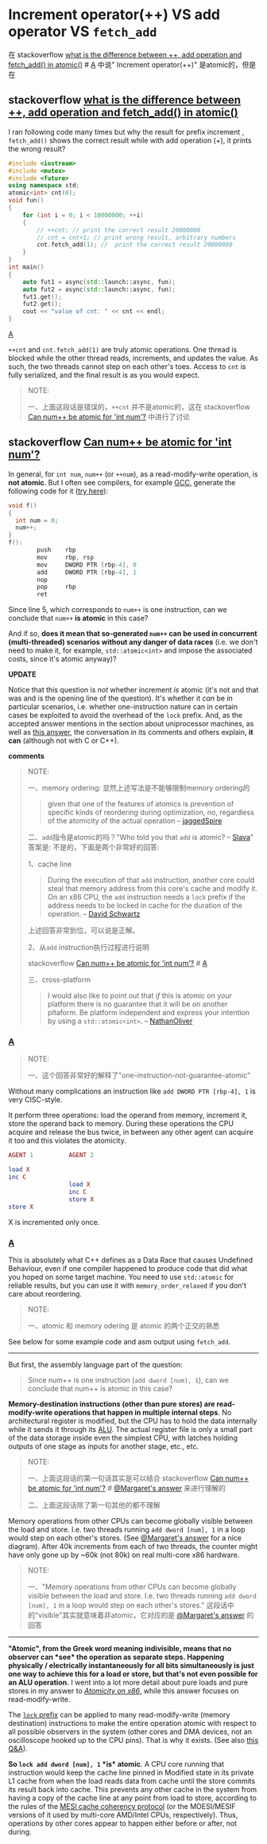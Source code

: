 # Increment operator(++) VS add operator VS `fetch_add`



在 stackoverflow [what is the difference between ++, add operation and fetch_add() in atomic()](https://stackoverflow.com/questions/52069803/what-is-the-difference-between-add-operation-and-fetch-add-in-atomic) # [A](https://stackoverflow.com/a/52069837/10173843) 中说" Increment operator(++)" 是atomic的，但是在 

## stackoverflow [what is the difference between ++, add operation and fetch_add() in atomic()](https://stackoverflow.com/questions/52069803/what-is-the-difference-between-add-operation-and-fetch-add-in-atomic)

I ran following code many times but why the result for prefix increment , `fetch_add()` shows the correct result while with add operation (+), it prints the wrong result?

```cpp
#include <iostream>
#include <mutex>
#include <future>
using namespace std;
atomic<int> cnt(0);
void fun()
{
    for (int i = 0; i < 10000000; ++i)
    {
        // ++cnt; // print the correct result 20000000
        // cnt = cnt+1; // print wrong result, arbitrary numbers
        cnt.fetch_add(1); //  print the correct result 20000000
    }
}
int main()
{
    auto fut1 = async(std::launch::async, fun);
    auto fut2 = async(std::launch::async, fun);
    fut1.get();
    fut2.get();
    cout << "value of cnt: " << cnt << endl;
}
```



[A](https://stackoverflow.com/a/52069837/10173843)

`++cnt` and `cnt.fetch_add(1)` are truly atomic operations. One thread is blocked while the other thread reads, increments, and updates the value. As such, the two threads cannot step on each other's toes. Access to `cnt` is fully serialized, and the final result is as you would expect.

> NOTE:
>
> 一、上面这段话是错误的，`++cnt` 并不是atomic的，这在 stackoverflow [Can num++ be atomic for 'int num'?](https://stackoverflow.com/questions/39393850/can-num-be-atomic-for-int-num) 中进行了讨论
>
> 

## stackoverflow [Can num++ be atomic for 'int num'?](https://stackoverflow.com/questions/39393850/can-num-be-atomic-for-int-num)

In general, for `int num`, `num++` (or `++num`), as a read-modify-write operation, is **not atomic**. But I often see compilers, for example [GCC](https://en.wikipedia.org/wiki/GNU_Compiler_Collection), generate the following code for it ([try here](https://godbolt.org/g/UFKEvp)):

```c
void f()
{
  int num = 0;
  num++;
}
f():
        push    rbp
        mov     rbp, rsp
        mov     DWORD PTR [rbp-4], 0
        add     DWORD PTR [rbp-4], 1
        nop
        pop     rbp
        ret
```

Since line 5, which corresponds to `num++` is one instruction, can we conclude that `num++` **is atomic** in this case?



And if so, **does it mean that so-generated `num++` can be used in concurrent (multi-threaded) scenarios without any danger of data races** (i.e. we don't need to make it, for example, `std::atomic<int>` and impose the associated costs, since it's atomic anyway)?

**UPDATE**

Notice that this question is *not* whether increment *is* atomic (it's not and that was and is the opening line of the question). It's whether it *can* be in particular scenarios, i.e. whether one-instruction nature can in certain cases be exploited to avoid the overhead of the `lock` prefix. And, as the accepted answer mentions in the section about uniprocessor machines, as well as [this answer](https://stackoverflow.com/a/39414316/4973224), the conversation in its comments and others explain, **it can** (although not with C or C++).

**comments**

> NOTE:
>
> 一、memory ordering: 显然上述写法是不能够限制memory ordering的
>
> > given that one of the features of atomics is prevention of specific kinds of reordering during optimization, no, regardless of the atomicity of the actual operation – [jaggedSpire](https://stackoverflow.com/users/4892076/jaggedspire)
>
> 
>
> 二、`add`指令是atomic的吗？"Who told you that `add` is atomic? – [Slava](https://stackoverflow.com/users/432358/slava)" 答案是: 不是的，下面是两个非常好的回答: 
>
> 1、cache line
>
> > During the execution of that `add` instruction, another core could steal that memory address from this core's cache and modify it. On an x86 CPU, the `add` instruction needs a `lock` prefix if the address needs to be locked in cache for the duration of the operation. – [David Schwartz](https://stackoverflow.com/users/721269/david-schwartz)
>
> 上述回答非常到位，可以说是正解。
>
> 2、从`add` instruction执行过程进行说明
>
> stackoverflow [Can num++ be atomic for 'int num'?](https://stackoverflow.com/questions/39393850/can-num-be-atomic-for-int-num) # [A](https://stackoverflow.com/a/39394630/10173843)
>
> 
>
> 三、cross-platform
>
> > I would also like to point out that *if* this is atomic on your platform there is no guarantee that it will be on another pltaform. Be platform independent and express your intention by using a `std::atomic<int>`. – [NathanOliver](https://stackoverflow.com/users/4342498/nathanoliver)
>
> 

### [A](https://stackoverflow.com/a/39394630/10173843)

> NOTE: 
>
> 一、这个回答非常好的解释了"one-instruction-not-guarantee-atomic"

Without many complications an instruction like `add DWORD PTR [rbp-4], 1` is very CISC-style.

It perform three operations: load the operand from memory, increment it, store the operand back to memory.
During these operations the CPU acquire and release the bus twice, in between any other agent can acquire it too and this violates the atomicity.

```lua
AGENT 1          AGENT 2

load X              
inc C
                 load X
                 inc C
                 store X
store X
```

X is incremented only once.

### [A](https://stackoverflow.com/a/39396999)

This is absolutely what C++ defines as a Data Race that causes Undefined Behaviour, even if one compiler happened to produce code that did what you hoped on some target machine. You need to use `std::atomic` for reliable results, but you can use it with `memory_order_relaxed` if you don't care about reordering. 

> NOTE:
>
> 一、atomic 和 memory odering 是 atomic 的两个正交的熟悉

See below for some example code and asm output using `fetch_add`.

---

But first, the assembly language part of the question:

> Since num++ is one instruction (`add dword [num], 1`), can we conclude that num++ is atomic in this case?

**Memory-destination instructions (other than pure stores) are read-modify-write operations that happen in multiple internal steps**. No architectural register is modified, but the CPU has to hold the data internally while it sends it through its [ALU](https://en.wikipedia.org/wiki/Arithmetic_logic_unit). The actual register file is only a small part of the data storage inside even the simplest CPU, with latches holding outputs of one stage as inputs for another stage, etc., etc.

> NOTE:
>
> 一、上面这段话的第一句话其实是可以结合 stackoverflow [Can num++ be atomic for 'int num'?](https://stackoverflow.com/questions/39393850/can-num-be-atomic-for-int-num) # [@Margaret's answer](https://stackoverflow.com/a/39396999) 来进行理解的
>
> 二、上面这段话除了第一句其他的都不理解

Memory operations from other CPUs can become globally visible between the load and store. I.e. two threads running `add dword [num], 1` in a loop would step on each other's stores. (See [@Margaret's answer](https://stackoverflow.com/questions/39393850/can-num-be-atomic-for-an-int-num/39394630#39394630) for a nice diagram). After 40k increments from each of two threads, the counter might have only gone up by ~60k (not 80k) on real multi-core x86 hardware.

> NOTE:
>
> 一、"Memory operations from other CPUs can become globally visible between the load and store. I.e. two threads running `add dword [num], 1` in a loop would step on each other's stores." 这段话中的"visible"其实就意味着非atomic，它对应的是  [@Margaret's answer](https://stackoverflow.com/a/39396999)  的回答

---

**"Atomic", from the Greek word meaning indivisible, means that no observer can \*see\* the operation as separate steps. Happening physically / electrically instantaneously for all bits simultaneously is just one way to achieve this for a load or store, but that's not even possible for an ALU operation.** I went into a lot more detail about pure loads and pure stores in my answer to *[Atomicity on x86](https://stackoverflow.com/questions/38447226/atomicity-on-x86/38465341#38465341)*, while this answer focuses on read-modify-write.

The [`lock` prefix](http://www.felixcloutier.com/x86/LOCK.html) can be applied to many read-modify-write (memory destination) instructions to make the entire operation atomic with respect to all possible observers in the system (other cores and DMA devices, not an oscilloscope hooked up to the CPU pins). That is why it exists. (See also [this Q&A](https://stackoverflow.com/questions/8891067/what-does-the-lock-instruction-mean-in-x86-assembly/8891781#8891781)).

**So `lock add dword [num], 1` \*is\* atomic**. A CPU core running that instruction would keep the cache line pinned in Modified state in its private L1 cache from when the load reads data from cache until the store commits its result back into cache. This prevents any other cache in the system from having a copy of the cache line at any point from load to store, according to the rules of the [MESI cache coherency protocol](https://en.wikipedia.org/wiki/MESI_protocol) (or the MOESI/MESIF versions of it used by multi-core AMD/Intel CPUs, respectively). Thus, operations by other cores appear to happen either before or after, not during.